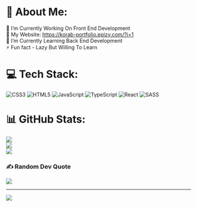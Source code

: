 # 💫 About Me:
🔭 I’m Currently Working On Front End Development<br>👯 My Website: https://korab-portfolio.epizy.com/?i=1<br>🌱 I’m Currently Learning Back End Development<br>⚡ Fun fact - Lazy But Willing To Learn


# 💻 Tech Stack:
![CSS3](https://img.shields.io/badge/css3-%231572B6.svg?style=for-the-badge&logo=css3&logoColor=white) ![HTML5](https://img.shields.io/badge/html5-%23E34F26.svg?style=for-the-badge&logo=html5&logoColor=white) ![JavaScript](https://img.shields.io/badge/javascript-%23323330.svg?style=for-the-badge&logo=javascript&logoColor=%23F7DF1E) ![TypeScript](https://img.shields.io/badge/typescript-%23007ACC.svg?style=for-the-badge&logo=typescript&logoColor=white) ![React](https://img.shields.io/badge/react-%2320232a.svg?style=for-the-badge&logo=react&logoColor=%2361DAFB) ![SASS](https://img.shields.io/badge/SASS-hotpink.svg?style=for-the-badge&logo=SASS&logoColor=white)
# 📊 GitHub Stats:
![](https://github-readme-stats.vercel.app/api?username=korabi123&theme=merko&hide_border=false&include_all_commits=true&count_private=false)<br/>
![](https://github-readme-streak-stats.herokuapp.com/?user=korabi123&theme=merko&hide_border=false)<br/>
![](https://github-readme-stats.vercel.app/api/top-langs/?username=korabi123&theme=merko&hide_border=false&include_all_commits=true&count_private=false&layout=compact)

### ✍️ Random Dev Quote
![](https://quotes-github-readme.vercel.app/api?type=horizontal&theme=merko)

---
[![](https://visitcount.itsvg.in/api?id=korabi123&icon=0&color=8)](https://visitcount.itsvg.in)

<!-- Proudly created with GPRM ( https://gprm.itsvg.in ) -->
